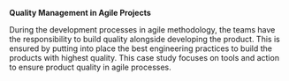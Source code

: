 **Quality Management in Agile Projects**

During the development processes in agile methodology, the teams have the responsibility to build quality alongside developing the product. This is ensured by putting into place the best engineering practices to build the products with highest quality. This case study focuses on tools and action to ensure product quality in agile processes.
